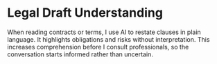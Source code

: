 # Legal Draft Understanding

When reading contracts or terms, I use AI to restate clauses in plain language. It highlights obligations and risks without interpretation. This increases comprehension before I consult professionals, so the conversation starts informed rather than uncertain.

